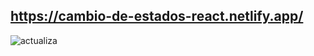 ## https://cambio-de-estados-react.netlify.app/

![actualiza](https://user-images.githubusercontent.com/68760595/150703460-3ad5eaee-70b5-498e-ae10-9b2cc0b49165.png)


